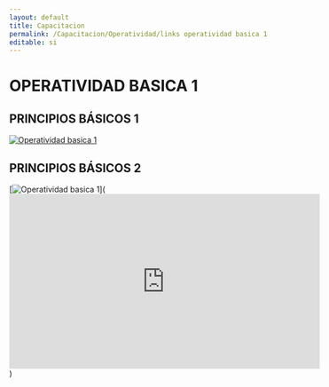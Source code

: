 ```yaml
---
layout: default
title: Capacitacion
permalink: /Capacitacion/Operatividad/links operatividad basica 1
editable: si
---
```


# OPERATIVIDAD BASICA 1  

## PRINCIPIOS BÁSICOS 1  


[![Operatividad basica 1](https://oasiserp-my.sharepoint.com/personal/martha_velasquez_oasiscom_com/_layouts/15/guestaccess.aspx?docid=107e08b0c42d44340866dc18f82a0670f&authkey=Ae87TUB6ptoSM1zEewv0KMc)](https://www.youtube.com/watch?v=TFgIEBF_pqI) 


## PRINCIPIOS BÁSICOS 2


[![Operatividad basica 1](https://oasiserp-my.sharepoint.com/personal/martha_velasquez_oasiscom_com/_layouts/15/guestaccess.aspx?docid=12019f3c7e0e7496285d3de7a390dadee&authkey=AXjov3C1Qn1hrlDEV-Z8oPY)](<iframe width="560" height="315" src="https://www.youtube.com/embed/olTkOobSuQM" frameborder="0" allowfullscreen></iframe>)










